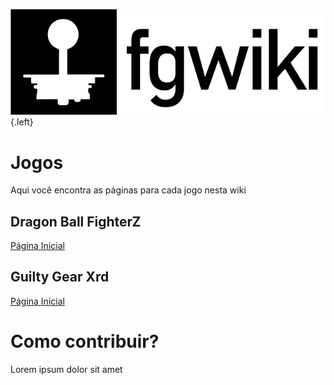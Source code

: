 ![Logo](/uploads/fgwiki/logo.png "Logo"){.left}<!-- TITLE: Bem Vindo a fgwiki -->
<!-- SUBTITLE: Uma wiki dedicada a jogos de luta -->

# Jogos
Aqui você encontra as páginas para cada jogo nesta wiki
## Dragon Ball FighterZ
[Página Inicial](/jogos/dragon-ball-fighter-z/home)

## Guilty Gear Xrd
[Página Inicial](/jogos/guilty-gear-xrd/home)

# Como contribuir?
Lorem ipsum dolor sit amet